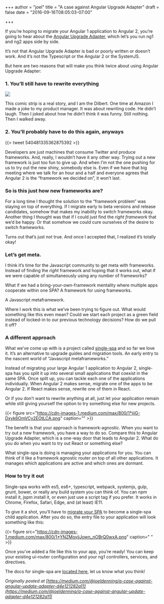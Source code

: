 +++
author = "joel"
title = "A case against Angular Upgrade Adapter"
draft = false
date = "2016-09-16T08:05:03-07:00"

+++

If you’re hoping to migrate your Angular 1 application to Angular 2, you’re
going to hear about the [Angular Upgrade
Adapter](https://angular.io/docs/ts/latest/guide/upgrade.html), which let’s you
run ng1 and ng2 apps side by side.

It’s not that Angular Upgrade Adapter is bad or poorly written or doesn’t work.
And it’s not the Typescript or the Angular 2 or the SystemJS.

But here are two reasons that will make you think twice about using Angular
Upgrade Adapter:

### 1. You’ll still have to rewrite everything

![](https://cdn-images-1.medium.com/max/800/1*VhuRgvrW6GijrjEpZtqnxA.gif)

This comic strip is a real story, and I am the Dilbert. One time at Amazon I
made a joke to my product manager. It was about rewriting code. He didn’t laugh.
Then I joked about how he didn’t think it was funny. Still nothing. Then I
walked away.

### 2. You’ll probably have to do this again, anyways

{{< tweet 540481335362875392 >}}

Developers are just machines that consume Twitter and produce frameworks. And,
really, I wouldn’t have it any other way. Trying out a new framework is just too
fun to give up. And when *I’m* not the one pushing for us to try out the new
shiny, somebody else is. Even if we have that big meeting where we talk for an
hour and a half and everyone agrees that Angular 2 is the “framework we decided
on”, it won’t last.

### So is this just how new frameworks are?

For a long time I thought the solution to the “framework problem” was staying on
top of everything. If I migrate early to beta versions and release candidates,
somehow that makes my inability to switch frameworks okay. Another thing I
thought was that if I could just find the *right framework* that we’d be happy.
Or that somehow we could cure ourselves of the desire to switch frameworks.

Turns out that’s just not true. And once I accepted that, I realized it’s
totally okay!

### Let’s get meta.

I think it’s time for the Javascript community to get meta with frameworks.
Instead of finding the *right* framework and hoping that it works out, what if
we were capable of simultaneously using any number of frameworks?

What if we had a bring-your-own-framework mentality where multiple apps
cooperate within one SPA? A framework for using frameworks.

A Javascript metaframework.

Where I work this is what we’ve been trying to figure out. What would something
like this even mean? Could we start each project as a green field instead of
locked-in to our previous technology decisions? How do we pull it off?

### A different approach

What we’ve come up with is a project called
[single-spa](https://github.com/CanopyTax/single-spa) and so far we love it.
It’s an alternative to upgrade guides and migration tools. An early entry to the
nascent world of “Javascript metaframeworks.”

Instead of migrating your large Angular 1 application to Angular 2, single-spa
has you split it up into several small applications that coexist in the same
SPA. Once split up, you can tackle each one of the applications individually.
When Angular 2 makes sense, migrate one of the apps to be Angular 2. If React
makes sense, rewrite one of them in React.

Or if you don’t want to rewrite anything at all, just let your application
remain while still giving yourself the option to try something else for new
projects.

{{< figure src="https://cdn-images-1.medium.com/max/800/1*jiiG-Dxyk6OmVCy2EOtLCA.png" caption="" >}}

The benefit is that your approach is framework-agnostic. When you want to try
out a new framework, you have a way to do so. Compare this to Angular Upgrade
Adapter, which is a one-way door that leads to Angular 2. What do you do when
you want to try out React or something else?

What single-spa is doing is managing your applications for you. You can think of
it like a framework agnostic router on top of all other applications. It manages
which applications are active and which ones are dormant.

### How to try it out

Single-spa works with es5, es6+, typescript, webpack, systemjs, gulp, grunt,
bower, or really any build system you can think of. You can npm install it, jspm
install it, or even just use a script tag if you prefer. It works in Chrome,
Firefox, Safari, Edge, and (at least) IE11.

To give it a shot, you’ll have to [migrate your
SPA](https://github.com/CanopyTax/single-spa/blob/master/docs/migrating-existing-spas.md)
to become a single-spa child application. After you do so, the entry file to
your application will look something like this:

{{< figure src="https://cdn-images-1.medium.com/max/800/1*YNZMoyijJown_nOBrQ0wxA.png" caption=" " >}}

Once you’ve added a file like this to your app, you’re ready! You can keep your
existing ui-router configuration and your ng1 controllers, services, and
directives.

The docs for single-spa are [located
here](https://github.com/CanopyTax/single-spa/tree/master/docs), let us know
what you think!

*Originally posted at
[https://medium.com/@joeldenning/a-case-against-angular-update-adapter-d4e121282a11](https://medium.com/@joeldenning/a-case-against-angular-update-adapter-d4e121282a11)*
